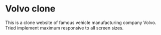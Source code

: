# Volvo clone

This is a clone website of famous vehicle
manufacturing company Volvo. Tried implement
maximum responsive to all screen sizes.
